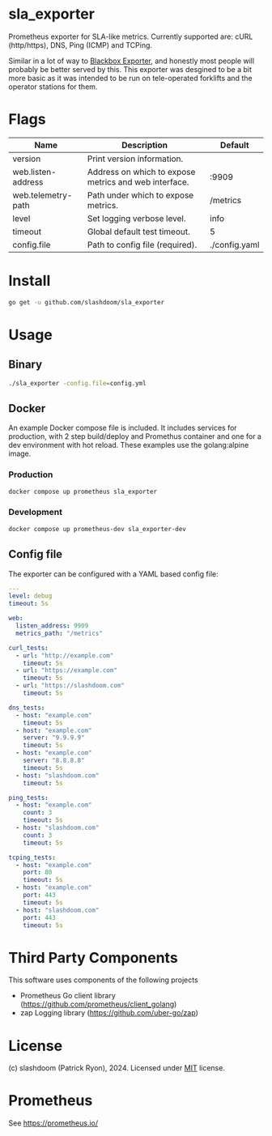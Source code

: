 # sla_exporter

Prometheus exporter for SLA-like metrics.  Currently supported are: cURL (http/https), DNS, Ping (ICMP) and TCPing. 

Similar in a lot of way to [Blackbox Exporter](https://github.com/prometheus/blackbox_exporter), and honestly most people will probably be better served by this.  This exporter was desgined to be a bit more basic as it was intended to be run on tele-operated forklifts and the operator stations for them.

# Flags
Name     | Description | Default
---------|-------------|---------
version | Print version information. |
web.listen-address | Address on which to expose metrics and web interface. | :9909
web.telemetry-path | Path under which to expose metrics. | /metrics
level | Set logging verbose level. | info
timeout | Global default test timeout. | 5
config.file | Path to config file (required). | ./config.yaml


# Install
```bash
go get -u github.com/slashdoom/sla_exporter
```

# Usage

## Binary
```bash
./sla_exporter -config.file=config.yml
```

## Docker
An example Docker compose file is included. It includes services for production, with 2 step build/deploy and Promethus container and one for a dev environment with hot reload.  These examples use the golang:alpine image.

### Production
```bash
docker compose up prometheus sla_exporter
```

### Development
```bash
docker compose up prometheus-dev sla_exporter-dev
```

## Config file
The exporter can be configured with a YAML based config file:

```yaml
---
level: debug
timeout: 5s

web:
  listen_address: 9909
  metrics_path: "/metrics"

curl_tests:
  - url: "http://example.com"
    timeout: 5s
  - url: "https://example.com"
    timeout: 5s
  - url: "https://slashdoom.com"
    timeout: 5s

dns_tests:
  - host: "example.com"
    timeout: 5s
  - host: "example.com"
    server: "9.9.9.9"
    timeout: 5s
  - host: "example.com"
    server: "8.8.8.8"
    timeout: 5s
  - host: "slashdoom.com"
    timeout: 5s

ping_tests:
  - host: "example.com"
    count: 3
    timeout: 5s
  - host: "slashdoom.com"
    count: 3
    timeout: 5s

tcping_tests:
  - host: "example.com"
    port: 80
    timeout: 5s
  - host: "example.com"
    port: 443
    timeout: 5s
  - host: "slashdoom.com"
    port: 443
    timeout: 5s
```

# Third Party Components
This software uses components of the following projects
* Prometheus Go client library (https://github.com/prometheus/client_golang)
* zap Logging library (https://github.com/uber-go/zap)

# License
(c) slashdoom (Patrick Ryon), 2024. Licensed under [MIT](LICENSE) license.

# Prometheus
See https://prometheus.io/